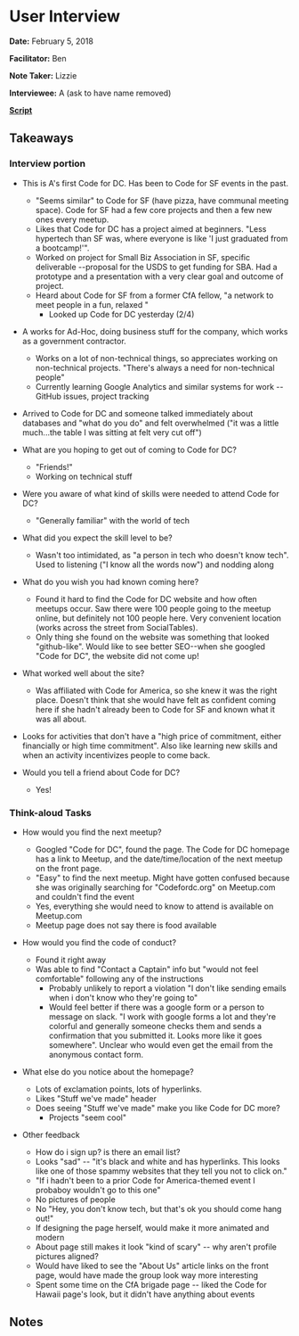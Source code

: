 # User Interview

**Date:** February 5, 2018

**Facilitator:** Ben 

**Note Taker:** Lizzie

**Interviewee:** A (ask to have name removed)

[**Script**](https://github.com/codefordc/user-research/blob/master/2018-02-05-attendee-interview.md)

## Takeaways

### Interview portion

* This is A's first Code for DC. Has been to Code for SF events in the past. 
	* "Seems similar" to Code for SF (have pizza, have communal meeting space). Code for SF had a few core projects and then a few new ones every meetup. 
	* Likes that Code for DC has a project aimed at beginners. "Less hypertech than SF was, where everyone is like 'I just graduated from a bootcamp!'". 
	* Worked on project for Small Biz Association in SF, specific deliverable --proposal for the USDS to get funding for SBA. Had a prototype and a presentation with a very clear goal and outcome of project.
	* Heard about Code for SF from a former CfA fellow, "a network to meet people in a fun, relaxed "
		* Looked up Code for DC yesterday (2/4)

* A works for Ad-Hoc, doing business stuff for the company, which works as a government contractor. 
	* Works on a lot of non-technical things, so appreciates working on non-technical projects. "There's always a need for non-technical people"
	* Currently learning Google Analytics and similar systems for work -- GitHub issues, project tracking

* Arrived to Code for DC and someone talked immediately about databases and "what do you do" and felt overwhelmed ("it was a little much...the table I was sitting at felt very cut off")

* What are you hoping to get out of coming to Code for DC?
	* "Friends!"
	* Working on technical stuff

* Were you aware of what kind of skills were needed to attend Code for DC?
	* "Generally familiar" with the world of tech

* What did you expect the skill level to be?
	* Wasn't too intimidated, as "a person in tech who doesn't know tech". Used to listening ("I know all the words now") and nodding along


* What do you wish you had known coming here?
	* Found it hard to find the Code for DC website and how often meetups occur. Saw there were 100 people going to the meetup online, but definitely not 100 people here. Very convenient location (works across the street from SocialTables).
	* Only thing she found on the website was something that looked "github-like". Would like to see better SEO--when she googled "Code for DC", the website did not come up!

* What worked well about the site?
	* Was affiliated with Code for America, so she knew it was the right place. Doesn't think that she would have felt as confident coming here if she hadn't already been to Code for SF and known what it was all about. 

* Looks for activities that don't have a "high price of commitment, either financially or high time commitment". Also like learning new skills and when an activity incentivizes people to come back. 

* Would you tell a friend about Code for DC?
	* Yes!



### Think-aloud Tasks

* How would you find the next meetup?
	* Googled "Code for DC", found the page. The Code for DC homepage has a link to Meetup, and the date/time/location of the next meetup on the front page.
	* "Easy" to find the next meetup. Might have gotten confused because she was originally searching for "Codefordc.org" on Meetup.com and couldn't find the event
	* Yes, everything she would need to know to attend is available on Meetup.com
	* Meetup page does not say there is food available

* How would you find the code of conduct?
	* Found it right away
	* Was able to find "Contact a Captain" info but "would not feel comfortable" following any of the instructions 
		* Probably unlikely to report a violation "I don't like sending emails when i don't know who they're going to"
		* Would feel better if there was a google form or a person to message on slack. "I work with google forms a lot and they're colorful and generally someone checks them and sends a confirmation that you submitted it. Looks more like it goes somewhere". Unclear who would even get the email from the anonymous contact form.

* What else do you notice about the homepage?
	* Lots of exclamation points, lots of hyperlinks. 
	* Likes "Stuff we've made" header
	* Does seeing "Stuff we've made" make you like Code for DC more?
		* Projects "seem cool" 

* Other feedback
	* How do i sign up? is there an email list?
	* Looks "sad" -- "it's black and white and has hyperlinks. This looks like one of those spammy websites that they tell you not to click on."
	* "If i hadn't been to a prior Code for America-themed event I probaboy wouldn't go to this one"
	* No pictures of people
	* No "Hey, you don't know tech, but that's ok you should come hang out!"
	* If designing the page herself, would make it more animated and modern
	* About page still makes it look "kind of scary" -- why aren't profile pictures aligned?
	* Would have liked to see the "About Us" article links on the front page, would have made the group look way more interesting 
	* Spent some time on the CfA brigade page -- liked the Code for Hawaii page's look, but it didn't have anything about events
		


## Notes